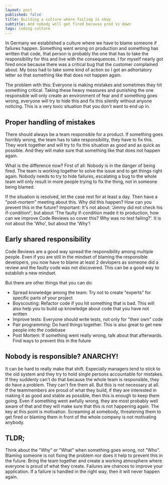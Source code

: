 ```yaml
---
layout: post
published: false
title: Building a culture where failing is okay
subtitle: And nobody will get fired because prod is down
tags: coding culture
---
```

In Germany we established a culture where we have to blame someone if failures happen. Something went wrong on production and something has written that code, that person is probably the one that has to take the responsibility for this and live with the consequences. I for myself nearly got fired once because there was a critical bug that the customer complained about. My boss had to take some kind of action so I got an adhortatory letter so that something like that does not happen again.

The problem with this: Everyone is making mistakes and sometimes they hit something critical. Taking these heavy measures and punishing the one responsible will only create an environment of fear and if something goes wrong, everyone will try to hide this and fix this silently without anyone noticing. This is a very toxic situation that you don't want to end up in.

## Proper handling of mistakes

There should always be a team responsible for a product. If something goes horribly wrong, the team has to take responsibility, they have to fix this. They work together and will try to fix this situation as good and as quick as possible. And they will make sure that something like that does not happen again.

What is the difference now? First of all: Nobody is in the danger of being fired. The team is working together to solve the issue and to get things right again. Nobody needs to try to hide failures, escalating a bug to the whole team will only result in more people trying to fix the thing, not in someone being blamed.

If the situation is resolved, let the case rest for at least a day. Then have a "post-mortem" meeting about this. Why did this happen? How can you prevent this in the future? Important: It's not about: 'Jimmy did not check his if-condition!', but about 'The faulty if-condition made it to production, how can we improve Code Reviews so cover this? Why was no test failing?'. It is not about the 'Who', but about the 'Why'!

## Early shared responsibility

Code Reviews are a good way spread the responsibility among multiple people. Even if you are still in the mindset of blaming the responsible developers, you now have to blame at least 2 devlopers as someone did a review and the faulty code was not discovered. This can be a good way to establish a new mindset.

But there are other things that you can do:

- Spread knowledge among the team: Try not to create "experts" for specific parts of your project
- Boyscouting: Refactor code if you hit something that is bad. This will also help you to build up knowledge about code that you have not written
- Improve tests: Everyone should write tests, not only for "their own" code
- Pair programming: Do hard things together. This is also great to get new people into the codebase
- Post Mortem: If something went really wrong, talk about that afterwards. Find ways to prevent this in the future

## Nobody is responsible? ANARCHY!

It can be hard to really make that shift. Especially managers tend to stick to the old system and they try to hold single persons accountable for mistakes. If they suddenly can't do that because the whole team is responsible, they do have a problem. They can't fire them all. But this is not necessary at all. If the teammembers are proud of what they build, if they are interested in making it as good and stable as possible, then this is enough to keep them going.
Even if something went awfully wrong, they are most probably well aware of that and they will make sure that this is not happening again. The key at this point is motivation. Screaming at somebody, threatening them to get fired or blaming them in front of the whole company is not motivating anybody.

## TLDR;

Think about the "Why" or "What" when something goes wrong, not "Who". Blaming someone is not fixing the problem nor does it help to prevent this in the future. Bring the team together and create a working atmosphere where everyone is proud of what they create. Failures are chances to improve your application. If a failure is handled in the right way, then it will never happen again.